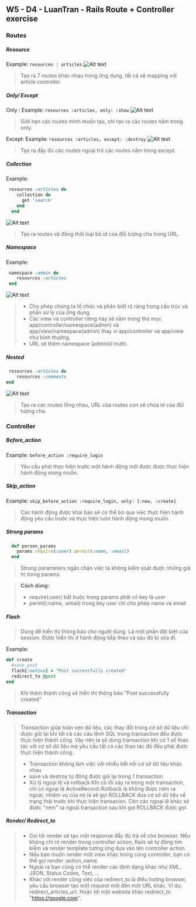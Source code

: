 ## W5 - D4 - LuanTran - Rails Route + Controller exercise
### Routes
##### Resource
Example: `resources : articles`
![Alt text](https://github.com/atruby-team/internship-18-summer/blob/feature/at-luantran-rails-routes-controller-exercise/at-luantran/Week5/images/Screenshot%20from%202018-07-20%2016-37-09.png)
 >Tạo ra 7 routes khác nhau trong ứng dụng, tất cả sẽ mapping với article controller.
##### Only/ Except
Only :
Example: `resources :articles, only: :show`
![Alt text](https://github.com/atruby-team/internship-18-summer/blob/feature/at-luantran-rails-routes-controller-exercise/at-luantran/Week5/images/Screenshot%20from%202018-07-20%2016-39-05.png)
>Giới hạn các routes mình muốn tạo, chỉ tạo ra các routes nằm trong only.

Except:
Example: `resources :articles, except: :destroy`
![Alt text](https://github.com/atruby-team/internship-18-summer/blob/feature/at-luantran-rails-routes-controller-exercise/at-luantran/Week5/images/Screenshot%20from%202018-07-20%2016-40-03.png)
>Tạo ra đầy đủ các routes ngoại trừ các routes nằm trong except.
##### Collection
Example: 
``` ruby 
 resources :articles do
    collection do
      get 'search'
    end
  end
```
![Alt text](https://github.com/atruby-team/internship-18-summer/blob/feature/at-luantran-rails-routes-controller-exercise/at-luantran/Week5/images/Screenshot%20from%202018-07-20%2008-26-49.png)
>Tạo ra routes và đồng thời loại bỏ id của đối tượng cha trong URL.

##### Namespace
Example: 
``` ruby 
 namespace :admin do
    resources :articles
 end
```
![Alt text](https://github.com/atruby-team/internship-18-summer/blob/feature/at-luantran-rails-routes-controller-exercise/at-luantran/Week5/images/Screenshot%20from%202018-07-20%2008-38-19.png)
>- Cho phép chúng ta tổ chức và phân biệt rõ ràng trong cấu trúc và phần xử lý của ứng dụng.
>- Các view và controller riêng này sẽ nằm trong thư mục app/controller/namespace(admin) và app/view/namespace(admin) thay vì app/controller và app/view như bình thường.
>- URL sẽ thêm namespace (admin)ở trước.
##### Nested
``` ruby 
 resources :articles do 
    resources :comments
end
```
![Alt text](https://github.com/atruby-team/internship-18-summer/blob/feature/at-luantran-rails-routes-controller-exercise/at-luantran/Week5/images/Screenshot%20from%202018-07-20%2008-36-24.png)
>Tạo ra các routes lồng nhau, URL của routes con sẽ chứa id của đối tượng cha.
### Controller
##### Before_action
Example: `before_action :require_login`
>Yêu cầu phải thực hiện trước một hành động mới được được thực hiện hành động mong muốn.
##### Skip_action
Example: `skip_before_action :require_login, only: [:new, :create]`
>Các hành động được khai báo sẽ có thể bỏ qua việc thực hiện hành động yêu cầu trước và thực hiện luôn hành động mong muốn. 
##### Strong params
```ruby
  def person_params
    params.require(:user).permit(:name, :email)
  end
```
>Strong parameters ngăn chặn việc ta không kiểm soát được những giá trị trong params.

>**Cách dùng:**
>- require(:user) bắt buộc trong params phải có key là user
>- permit(:name, :email) trong key user chỉ cho phép name và email
##### Flash
>Dùng để hiển thị thông báo cho người dùng. Là một phần đặt biệt của session. Được hiển thị ở hành động tiếp theo và sau đó bị xóa đi.

Example:
```ruby
def create
  #save post
  flash[:notice] = "Post successfully created"
  redirect_to @post
end
```
>Khi thêm thành công sẽ hiển thị thông báo "Post successfully created"
##### Transaction
>Transaction giúp toàn vẹn dữ liệu, các thay đổi trong cơ sở dữ liệu chỉ được giữ lại khi tất cả các câu lệnh SQL trong transaction đều được thực hiện thành công. Vậy nên ta sẽ dùng transaction khi có 1 số thao tác với cơ sở dữ liệu mà yêu cầu tất cả các thao tác đó đều phải được thực hiện thành công.
> - Transaction không làm việc với nhiều kết nối cơ sở dữ liệu khác nhau
> - save và destroy tự động được gói lại trong 1 transaction
> - Xử lý ngoại lệ và rollback
> Khi có lỗi xảy ra trong một transaction, chỉ có ngoại lệ ActiveRecord::Rollback là không được ném ra ngoài, nhiệm vụ của nó là sẽ gọi ROLLBACK đưa cơ sở dữ liệu về trạng thái trước khi thực hiện transacion. Còn các ngoại lệ khác sẽ được "ném" ra ngoài transaction sau khi gọi ROLLBACK được gọi.
##### Render/ Redirect_to
>- Gọi tới render sẽ tạo một response đầy đủ trả về cho browser. Nếu không chỉ rõ render trong controller action, Rails sẽ tự động tìm kiếm và render template tương ứng dựa vào tên controller action.
>- Nếu bạn muốn render một view khác trong cùng controller, bạn có thể gọi render :action_name.
>- Ngoài ra bạn cũng có thể render các định dạng khác như XML, JSON, Status Codes, Text, ...
>- Khác với render công việc của redirect_to là điều hướng browser, yêu cầu browser tạo một request mới đến một URL khác. Ví dụ: redirect_articles_url. Hoặc tới một website khác redirect_to "https://google.com".
